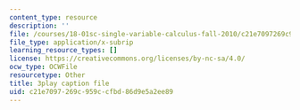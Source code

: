 ```yaml
---
content_type: resource
description: ''
file: /courses/18-01sc-single-variable-calculus-fall-2010/c21e7097269c959ccfbd86d9e5a2ee89_XRkgBWbWvg4.srt
file_type: application/x-subrip
learning_resource_types: []
license: https://creativecommons.org/licenses/by-nc-sa/4.0/
ocw_type: OCWFile
resourcetype: Other
title: 3play caption file
uid: c21e7097-269c-959c-cfbd-86d9e5a2ee89
---
```

